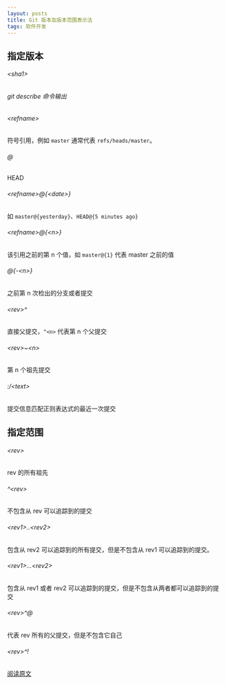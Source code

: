 ```yaml
---
layout: posts
title: Git 版本及版本范围表示法
tags: 软件开发
---
```





## 指定版本

###### \<sha1>



###### git describe 命令输出



###### \<refname>

符号引用，例如 `master` 通常代表 `refs/heads/master`。



###### @

HEAD



###### \<refname>@{\<date>}

如 `master@{yesterday}`、`HEAD@{5 minutes ago}`



###### \<refname>@{\<n>}

该引用之前的第 n 个值，如 `master@{1}` 代表 master 之前的值



###### @{-\<n>}

之前第 n 次检出的分支或者提交



###### \<rev>^

直接父提交，`^<n>` 代表第 n 个父提交



###### \<rev>~\<n>

第 n 个祖先提交



###### :/\<text>

提交信息匹配正则表达式的最近一次提交







## 指定范围

###### \<rev>

rev 的所有祖先



###### ^\<rev>

不包含从 rev 可以追踪到的提交



###### \<rev1>..\<rev2>

包含从 rev2 可以追踪到的所有提交，但是不包含从 rev1 可以追踪到的提交。



###### \<rev1>...\<rev2>

包含从 rev1 或者 rev2 可以追踪到的提交，但是不包含从两者都可以追踪到的提交



###### \<rev>^@

代表 rev 所有的父提交，但是不包含它自己



###### \<rev>^!



[阅读原文](https://www.cnblogs.com/sunsky303/p/11589229.html)